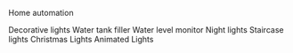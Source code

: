 Home automation

Decorative lights
Water tank filler
Water level monitor
Night lights
Staircase lights
Christmas Lights
Animated Lights
